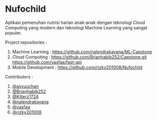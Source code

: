 # Nufochild
Aplikasi pemenuhan nutrisi harian anak-anak dengan teknologi Cloud Computing yang modern dan teknologi Machine Learning yang sangat populer.

Project repositories :

 1. Machine Learning : https://github.com/nalendrakayana/ML-Capstone
 2. Cloud Computing : https://github.com/Brianhabib252/Capstone.git
                      https://github.com/yasfaa/fast-api
 4. Mobile Development : https://github.com/rizky201008/Nufochild

Contributors :

 1. [@asyuuchan](https://github.com/asyuuchan)
 2. [@Brianhabib252](https://github.com/Brianhabib252)
 3. [@Killerz1724](https://github.com/Killerz1724)
 4. [@nalendrakayana](https://github.com/nalendrakayana)
 5. [@yasfaa](https://github.com/yasfaa)
 6. [@rizky201008](https://github.com/rizky201008)
